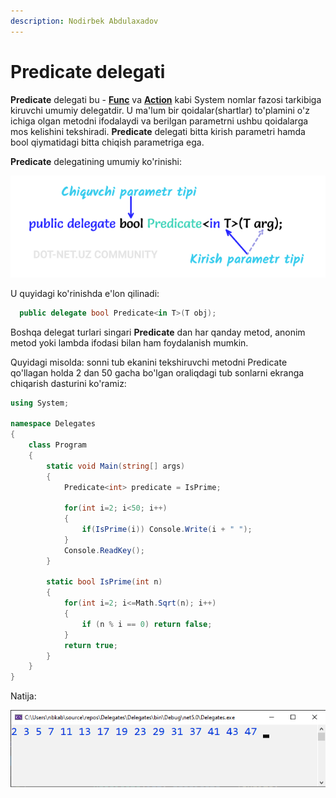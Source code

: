 ```yaml
---
description: Nodirbek Abdulaxadov
---
```


# Predicate delegati

**Predicate** delegati bu - [**Func**](https://docs.dot-net.uz/c-.net/basic/yuqori-daraja/delegatlar/func-delegati) va [**Action**](https://docs.dot-net.uz/c-.net/basic/yuqori-daraja/delegatlar/action-delegati) kabi System nomlar fazosi tarkibiga kiruvchi umumiy delegatdir. U ma'lum bir qoidalar(shartlar) to'plamini o'z ichiga olgan metodni ifodalaydi va berilgan parametrni ushbu qoidalarga mos kelishini tekshiradi. **Predicate** delegati bitta kirish parametri hamda bool qiymatidagi bitta chiqish parametriga ega.

**Predicate** delegatining umumiy ko'rinishi:

![](../../../../.gitbook/assets/predicat1.png)

U quyidagi ko'rinishda e'lon qilinadi:
```csharp
  public delegate bool Predicate<in T>(T obj);
```

Boshqa delegat turlari singari **Predicate** dan har qanday metod, anonim metod yoki lambda ifodasi bilan ham foydalanish mumkin.

Quyidagi misolda: sonni tub ekanini tekshiruvchi metodni Predicate qo'llagan holda 2 dan 50 gacha bo'lgan oraliqdagi tub sonlarni ekranga chiqarish dasturini ko'ramiz:

```csharp
using System;

namespace Delegates
{
    class Program
    {
        static void Main(string[] args)
        {
            Predicate<int> predicate = IsPrime;

            for(int i=2; i<50; i++)
            {
                if(IsPrime(i)) Console.Write(i + " ");
            }
            Console.ReadKey();
        }

        static bool IsPrime(int n)
        {
            for(int i=2; i<=Math.Sqrt(n); i++)
            {
                if (n % i == 0) return false;
            }
            return true;
        }
    }
}
```

Natija:

![](../../../../.gitbook/assets/predicat2.png)

